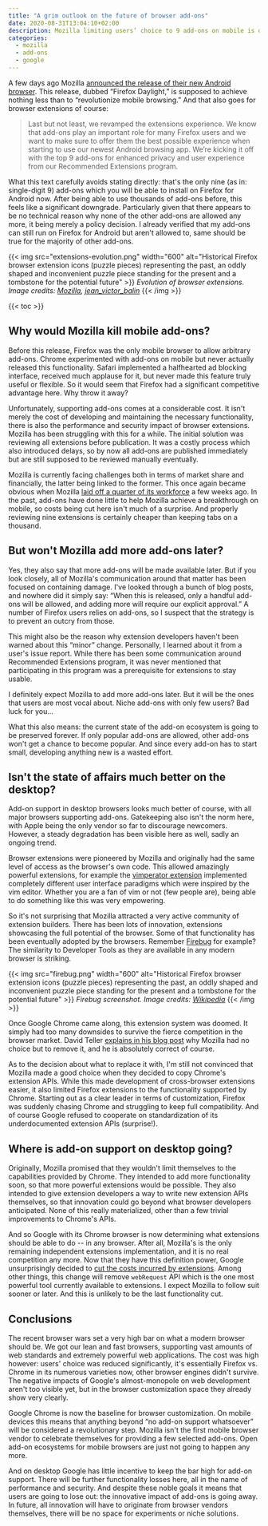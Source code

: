 ```yaml
---
title: "A grim outlook on the future of browser add-ons"
date: 2020-08-31T13:04:10+02:00
description: Mozilla limiting users’ choice to 9 add-ons on mobile is only the latest development. Add-on support is degrading across all browsers and will continue to do so.
categories:
  - mozilla
  - add-ons
  - google
---
```


A few days ago Mozilla [announced the release of their new Android browser](https://blog.mozilla.org/blog/2020/08/25/introducing-a-new-firefox-for-android-experience/). This release, dubbed “Firefox Daylight,” is supposed to achieve nothing less than to “revolutionize mobile browsing.” And that also goes for browser extensions of course:

> Last but not least, we revamped the extensions experience. We know that add-ons play an important role for many Firefox users and we want to make sure to offer them the best possible experience when starting to use our newest Android browsing app. We’re kicking it off with the top 9 add-ons for enhanced privacy and user experience from our Recommended Extensions program.

What this text carefully avoids stating directly: that's the only nine (as in: single-digit 9) add-ons which you will be able to install on Firefox for Android now. After being able to use thousands of add-ons before, this feels like a significant downgrade. Particularly given that there appears to be no technical reason why none of the other add-ons are allowed any more, it being merely a policy decision. I already verified that my add-ons can still run on Firefox for Android but aren't allowed to, same should be true for the majority of other add-ons.

{{< img src="extensions-evolution.png" width="600" alt="Historical Firefox browser extension icons (puzzle pieces) representing the past, an oddly shaped and inconvenient puzzle piece standing for the present and a tombstone for the potential future" >}}
<em>
  Evolution of browser extensions. Image credits:
  <a href="https://dxr.mozilla.org/mozilla-central/source/" rel="nofollow">Mozilla</a>,
  <a href="https://openclipart.org/detail/28292/iconpuzzle2green" rel="nofollow">jean_victor_balin</a>
</em>
{{< /img >}}

{{< toc >}}

## Why would Mozilla kill mobile add-ons?

Before this release, Firefox was the only mobile browser to allow arbitrary add-ons. Chrome experimented with add-ons on mobile but never actually released this functionality. Safari implemented a halfhearted ad blocking interface, received much applause for it, but never made this feature truly useful or flexible. So it would seem that Firefox had a significant competitive advantage here. Why throw it away?

Unfortunately, supporting add-ons comes at a considerable cost. It isn't merely the cost of developing and maintaining the necessary functionality, there is also the performance and security impact of browser extensions. Mozilla has been struggling with this for a while. The initial solution was reviewing all extensions before publication. It was a costly process which also introduced delays, so by now all add-ons are published immediately but are still supposed to be reviewed manually eventually.

Mozilla is currently facing challenges both in terms of market share and financially, the latter being linked to the former. This once again became obvious when Mozilla [laid off a quarter of its workforce](https://blog.mozilla.org/blog/2020/08/11/changing-world-changing-mozilla/) a few weeks ago. In the past, add-ons have done little to help Mozilla achieve a breakthrough on mobile, so costs being cut here isn't much of a surprise. And properly reviewing nine extensions is certainly cheaper than keeping tabs on a thousand.

## But won't Mozilla add more add-ons later?

Yes, they also say that more add-ons will be made available later. But if you look closely, all of Mozilla's communication around that matter has been focused on containing damage. I've looked through a bunch of blog posts, and nowhere did it simply say: “When this is released, only a handful add-ons will be allowed, and adding more will require our explicit approval.” A number of Firefox users relies on add-ons, so I suspect that the strategy is to prevent an outcry from those.

This might also be the reason why extension developers haven't been warned about this “minor” change. Personally, I learned about it from a user's issue report. While there has been some communication around Recommended Extensions program, it was never mentioned that participating in this program was a prerequisite for extensions to stay usable.

I definitely expect Mozilla to add more add-ons later. But it will be the ones that users are most vocal about. Niche add-ons with only few users? Bad luck for you…

What this also means: the current state of the add-on ecosystem is going to be preserved forever. If only popular add-ons are allowed, other add-ons won't get a chance to become popular. And since every add-on has to start small, developing anything new is a wasted effort.

## Isn't the state of affairs much better on the desktop?

Add-on support in desktop browsers looks much better of course, with all major browsers supporting add-ons. Gatekeeping also isn't the norm here, with Apple being the only vendor so far to discourage newcomers. However, a steady degradation has been visible here as well, sadly an ongoing trend.

Browser extensions were pioneered by Mozilla and originally had the same level of access as the browser's own code. This allowed amazingly powerful extensions, for example the [vimperator extension](https://en.wikipedia.org/wiki/Vimperator) implemented completely different user interface paradigms which were inspired by the vim editor. Whether you are a fan of vim or not (few people are), being able to do something like this was very empowering.

So it's not surprising that Mozilla attracted a very active community of extension builders. There has been lots of innovation, extensions showcasing the full potential of the browser. Some of that functionality has been eventually adopted by the browsers. Remember [Firebug](https://en.wikipedia.org/wiki/Firebug_(software)) for example? The similarity to Developer Tools as they are available in any modern browser is striking.

{{< img src="firebug.png" width="600" alt="Historical Firefox browser extension icons (puzzle pieces) representing the past, an oddly shaped and inconvenient puzzle piece standing for the present and a tombstone for the potential future" >}}
<em>
  Firebug screenshot. Image credits:
  <a href="https://commons.wikimedia.org/wiki/File:Firebug_extension_screenshot.png" rel="nofollow">Wikipedia</a>
</em>
{{< /img >}}

Once Google Chrome came along, this extension system was doomed. It simply had too many downsides to survive the fierce competition in the browser market. David Teller [explains in his blog post](https://yoric.github.io/post/why-did-mozilla-remove-xul-addons/) why Mozilla had no choice but to remove it, and he is absolutely correct of course.

As to the decision about what to replace it with, I'm still not convinced that Mozilla made a good choice when they decided to copy Chrome's extension APIs. While this made development of cross-browser extensions easier, it also limited Firefox extensions to the functionality supported by Chrome. Starting out as a clear leader in terms of customization, Firefox was suddenly chasing Chrome and struggling to keep full compatibility. And of course Google refused to cooperate on standardization of its underdocumented extension APIs (surprise!).

## Where is add-on support on desktop going?

Originally, Mozilla promised that they wouldn't limit themselves to the capabilities provided by Chrome. They intended to add more functionality soon, so that more powerful extensions would be possible. They also intended to give extension developers a way to write new extension APIs themselves, so that innovation could go beyond what browser developers anticipated. None of this really materialized, other than a few trivial improvements to Chrome's APIs.

And so Google with its Chrome browser is now determining what extensions should be able to do -- in any browser. After all, Mozilla's is the only remaining independent extensions implementation, and it is no real competition any more. Now that they have this definition power, Google unsurprisingly decided to [cut the costs incurred by extensions](https://www.ghacks.net/2019/11/13/google-implements-controversial-manifest-v3-in-chrome-canary-80/). Among other things, this change will remove `webRequest` API which is the one most powerful tool currently available to extensions. I expect Mozilla to follow suit sooner or later. And this is unlikely to be the last functionality cut.

## Conclusions

The recent browser wars set a very high bar on what a modern browser should be. We got our lean and fast browsers, supporting vast amounts of web standards and extremely powerful web applications. The cost was high however: users' choice was reduced significantly, it's essentially Firefox vs. Chrome in its numerous varieties now, other browser engines didn't survive. The negative impacts of Google's almost-monopole on web development aren't too visible yet, but in the browser customization space they already show very clearly.

Google Chrome is now the baseline for browser customization. On mobile devices this means that anything beyond “no add-on support whatsoever” will be considered a revolutionary step. Mozilla isn't the first mobile browser vendor to celebrate themselves for providing a few selected add-ons. Open add-on ecosystems for mobile browsers are just not going to happen any more.

And on desktop Google has little incentive to keep the bar high for add-on support. There will be further functionality losses here, all in the name of performance and security. And despite these noble goals it means that users are going to lose out: the innovative impact of add-ons is going away. In future, all innovation will have to originate from browser vendors themselves, there will be no space for experiments or niche solutions.
